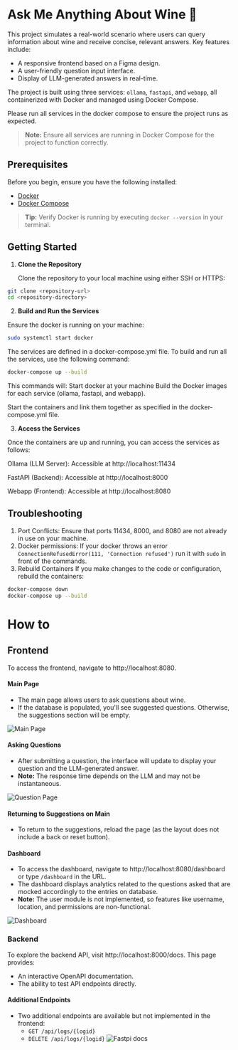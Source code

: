 # Ask Me Anything About Wine 🍷

This project simulates a real-world scenario where users can query information about wine and receive concise, relevant answers. Key features include:
- A responsive frontend based on a Figma design.
- A user-friendly question input interface.
- Display of LLM-generated answers in real-time.

The project is built using three services: `ollama`, `fastapi`, and `webapp`, all containerized with Docker and managed using Docker Compose.

Please run all services in the docker compose to ensure the project runs as expected.

> **Note:** Ensure all services are running in Docker Compose for the project to function correctly.

## Prerequisites

Before you begin, ensure you have the following installed:

- [Docker](https://docs.docker.com/get-docker/)
- [Docker Compose](https://docs.docker.com/compose/install/)
> **Tip:** Verify Docker is running by executing `docker --version` in your terminal.

## Getting Started

1. **Clone the Repository**

   Clone the repository to your local machine using either SSH or HTTPS:

```bash
git clone <repository-url>
cd <repository-directory>
````
   
2. **Build and Run the Services**

Ensure the docker is running on your machine:

```bash
sudo systemctl start docker
```

The services are defined in a docker-compose.yml file. To build and run all the services, use the following command:

```bash
docker-compose up --build
```

This commands will:
Start docker at your machine
Build the Docker images for each service (ollama, fastapi, and webapp).

Start the containers and link them together as specified in the docker-compose.yml file.

3. **Access the Services**

Once the containers are up and running, you can access the services as follows:

Ollama (LLM Server): Accessible at http://localhost:11434

FastAPI (Backend): Accessible at http://localhost:8000

Webapp (Frontend): Accessible at http://localhost:8080

## Troubleshooting
1. Port Conflicts: Ensure that ports 11434, 8000, and 8080 are not already in use on your machine.
2. Docker permissions: If your docker throws an error `ConnectionRefusedError(111, 'Connection refused')` run it with `sudo` in front of the commands.
3. Rebuild Containers
If you make changes to the code or configuration, rebuild the containers:
```bash
docker-compose down
docker-compose up --build
```

# How to
## Frontend
To access the frontend, navigate to http://localhost:8080.
#### Main Page
- The main page allows users to ask questions about wine.
- If the database is populated, you'll see suggested questions. Otherwise, the suggestions section will be empty.

![Main Page](https://github.com/bruflor/ama-wine/blob/main/screenshots/home.png)

#### Asking Questions
- After submitting a question, the interface will update to display your question and the LLM-generated answer.
- **Note:** The response time depends on the LLM and may not be instantaneous.

![Question Page](https://github.com/bruflor/ama-wine/blob/main/screenshots/answer.png)

#### Returning to Suggestions on Main
- To return to the suggestions, reload the page (as the layout does not include a back or reset button).

#### Dashboard
- To access the dashboard, navigate to http://localhost:8080/dashboard or type `/dashboard` in the URL.
- The dashboard displays analytics related to the questions asked that are mocked accordingly to the entries on database.
- **Note:** The user module is not implemented, so features like username, location, and permissions are non-functional.

![Dashboard](https://github.com/bruflor/ama-wine/blob/main/screenshots/dashboard.png)

### Backend

To explore the backend API, visit http://localhost:8000/docs. This page provides:
- An interactive OpenAPI documentation.
- The ability to test API endpoints directly.

#### Additional Endpoints
- Two additional endpoints are available but not implemented in the frontend:
   - `GET /api/logs/{logid}`
   - `DELETE /api/logs/{logid}`
![Fastpi docs](https://github.com/bruflor/ama-wine/blob/main/screenshots/fastapi-docs.png)

